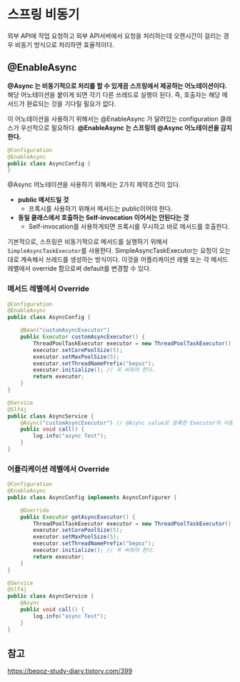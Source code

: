 # 스프링 비동기


외부 API에 작업 요청하고 외부 API서버에서 요청을 처리하는데 오랜시간이 걸리는 경우 비동기 방식으로 처리하면 효율적이다.

## @EnableAsync

**@Async 는 비동기적으로 처리를 할 수 있게끔 스프링에서 제공하는 어노테이션이다.** 해당 어노테이션을 붙이게 되면 각기 다른 쓰레드로 실행이 된다. 즉, 호출자는 해당 메서드가 완료되는 것을 기다릴 필요가 없다.

이 어노테이션을 사용하기 위해서는 @EnableAsync 가 달려있는 configuration 클래스가 우선적으로 필요하다. **@EnableAsync 는 스프링의 @Async 어노테이션을 감지한다.**

```java
@Configuration
@EnableAsync
public class AsyncConfig {
}
```

@Async 어노테이션을 사용하기 위해서는 2가지 제약조건이 있다.
- **public 메서드일 것**
  - 프록시를 사용하기 위해서 메서드는 public이어야 한다.
- **동일 클래스에서 호출하는 Self-invocation 이어서는 안된다는 것**
  - Self-invocation를 사용하게되면 프록시를 무시하고 바로 메서드를 호출한다.

기본적으로, 스프링은 비동기적으로 메서드를 실행하기 위해서 `SimpleAsyncTaskExecutor`를 사용한다.
SimpleAsyncTaskExecutor는 요청이 오는대로 계속해서 쓰레드를 생성하는 방식이다. 이것을 어플리케이션 레벨 또는 각 메서드 레벨에서 override 함으로써 default를 변경할 수 있다.

### 메서드 레벨에서 Override

```java
@Configuration
@EnableAsync
public class AsyncConfig {

    @Bean("customAsyncExecutor")
    public Executor customAsyncExecutor() {
        ThreadPoolTaskExecutor executor = new ThreadPoolTaskExecutor();
        executor.setCorePoolSize(5);
        executor.setMaxPoolSize(5);
        executor.setThreadNamePrefix("bepoz");
        executor.initialize(); // 꼭 써줘야 한다.
        return executor;
    }
}
```

```java
@Service
@Slf4j
public class AsyncService {
    @Async("customAsyncExecutor") // @Async value로 등록한 Executor의 이름을 입력
    public void call() {
        log.info("async Test");
    }
}
```

### 어플리케이션 레벨에서 Override

```java
@Configuration
@EnableAsync
public class AsyncConfig implements AsyncConfigurer {

    @Override
    public Executor getAsyncExecutor() {
        ThreadPoolTaskExecutor executor = new ThreadPoolTaskExecutor();
        executor.setCorePoolSize(5);
        executor.setMaxPoolSize(5);
        executor.setThreadNamePrefix("bepoz");
        executor.initialize(); // 꼭 써줘야 한다.
        return executor;
    }
}
```

```java
@Service
@Slf4j
public class AsyncService {
    @Async
    public void call() {
        log.info("async Test");
    }
}
```

## 참고
https://bepoz-study-diary.tistory.com/399

